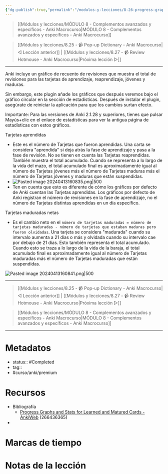 ```yaml
---
{"dg-publish":true,"permalink":"/modulos-y-lecciones/8-26-progress-graphs-and-stats-for-learned-and-matured-cards-anki-macrocurso/","noteIcon":"","updated":"2024-05-21T22:13:58.583+02:00"}
---
```



> [[Módulos y lecciones/MÓDULO 8 - Complementos avanzados y específicos - Anki Macrocurso\|MÓDULO 8 - Complementos avanzados y específicos - Anki Macrocurso]]

> [[Módulos y lecciones/8.25 - 📹 Pop-up Dictionary - Anki Macrocurso\|◁ Lección anterior]] | [[Módulos y lecciones/8.27 - 📹 Review Hotmouse - Anki Macrocurso\|Próxima lección ▷]]

---

Anki incluye un gráfico de recuento de revisiones que muestra el total de revisiones para las tarjetas de aprendizaje, reaprendizaje, jóvenes y maduras.

Sin embargo, este plugin añade los gráficos que después veremos bajo el gráfico circular en la sección de estadísticas.  Después de instalar el plugin, asegúrate de reiniciar la aplicación para que los cambios surtan efecto.

Importante: Para las versiones de Anki 2.1.28 y superiores, tienes que pulsar Mayús+clic en el enlace de estadísticas para ver la antigua página de estadísticas con estos gráficos.

Tarjetas aprendidas

- Este es el número de Tarjetas que fueron aprendidas. Una carta se considera "aprendida" si deja atrás la fase de aprendizaje y pasa a la fase de revisión. No se tienen en cuenta las Tarjetas reaprendidas. También muestra el total acumulado. Cuando se representa a lo largo de la vida del mazo, el total acumulado final es aproximadamente igual al número de Tarjetas jóvenes más el número de Tarjetas maduras más el número de Tarjetas jóvenes y maduras que están suspendidas.
- ![Pasted image 20240413160835.png|500](/img/user/ANEXOS/Pasted%20image%2020240413160835.png)
- Ten en cuenta que esto es diferente de cómo los gráficos por defecto de Anki cuentan las Tarjetas aprendidas.  Los gráficos por defecto de Anki registran el número de revisiones en la fase de aprendizaje, no el número de Tarjetas distintas aprendidas en un día específico.

Tarjetas maduradas netas

- Es el cambio neto en el ``número de tarjetas maduradas = número de tarjetas maduradas - número de tarjetas que estaban maduras pero fueron olvidadas``. Una tarjeta se considera "madurada" cuando su intervalo aumenta a 21 días o más y olvidada cuando su intervalo cae por debajo de 21 días. Esto también representa el total acumulado. Cuando esto se traza a lo largo de la vida de la baraja, el total acumulado final es aproximadamente igual al número de Tarjetas maduradas más el número de Tarjetas maduradas que están suspendidas.

![Pasted image 20240413160841.png|500](/img/user/ANEXOS/Pasted%20image%2020240413160841.png)

---

> [[Módulos y lecciones/8.25 - 📹 Pop-up Dictionary - Anki Macrocurso\|◁ Lección anterior]] | [[Módulos y lecciones/8.27 - 📹 Review Hotmouse - Anki Macrocurso\|Próxima lección ▷]]

> [[Módulos y lecciones/MÓDULO 8 - Complementos avanzados y específicos - Anki Macrocurso\|MÓDULO 8 - Complementos avanzados y específicos - Anki Macrocurso]]

---
# Metadatos
- status:: #Completed 
- tag:: 
- #curso/anki/premium

# Recursos
- Bibliografía
	- [Progress Graphs and Stats for Learned and Matured Cards - AnkiWeb](https://ankiweb.net/shared/info/266436365) (266436365)
- 

# Marcas de tiempo


# Notas de la lección
